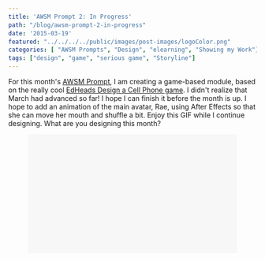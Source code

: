 ```yaml
---
title: 'AWSM Prompt 2: In Progress'
path: "/blog/awsm-prompt-2-in-progress"
date: '2015-03-19'
featured: "../../../../public/images/post-images/logoColor.png"
categories: [ "AWSM Prompts", "Design", "elearning", "Showing my Work"]
tags: ["design", "game", "serious game", "Storyline"]
---
```


For this month's [AWSM Prompt](https://awsmprompts.wordpress.com/2015/03/09/march-prompt-create-some-game-based-learning/ "Create Some Game-Based Learning"), I am creating a game-based module, based on the really cool [EdHeads Design a Cell Phone game](http://www.edheads.org/activities/eng_cell/ "EdHeads: Design a Cell Phone"). I didn't realize that March had advanced so far! I hope I can finish it before the month is up. I hope to add an animation of the main avatar, Rae, using After Effects so that she can move her mouth and shuffle a bit. Enjoy this GIF while I continue designing. What are you designing this month?

<figure>
  <img src="../../../../public/images/post-images/FitopolyApp.gif" alt="Fitopoly app functionality" />
</figure>
